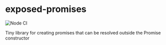 # exposed-promises

![Node CI](https://github.com/larsrh/exposed-promises/workflows/Node%20CI/badge.svg)

Tiny library for creating promises that can be resolved outside the Promise constructor
